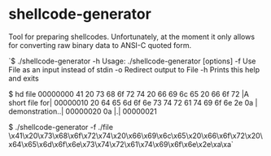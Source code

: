 shellcode-generator
===================

Tool for preparing shellcodes. Unfortunately, at the moment it only allows
for converting raw binary data to ANSI-C quoted form.

`$ ./shellcode-generator -h
Usage: ./shellcode-generator [options]
-f <File> Use File as an input instead of stdin
-o <File> Redirect output to File
-h Prints this help and exits

$ hd file
00000000  41 20 73 68 6f 72 74 20  66 69 6c 65 20 66 6f 72  |A short file for|
00000010  20 64 65 6d 6f 6e 73 74  72 61 74 69 6f 6e 2e 0a  | demonstration..|
00000020  0a                                                |.|
00000021

$ ./shellcode-generator -f ./file 
\x41\x20\x73\x68\x6f\x72\x74\x20\x66\x69\x6c\x65\x20\x66\x6f\x72\x20\x64\x65\x6d\x6f\x6e\x73\x74\x72\x61\x74\x69\x6f\x6e\x2e\xa\xa`

